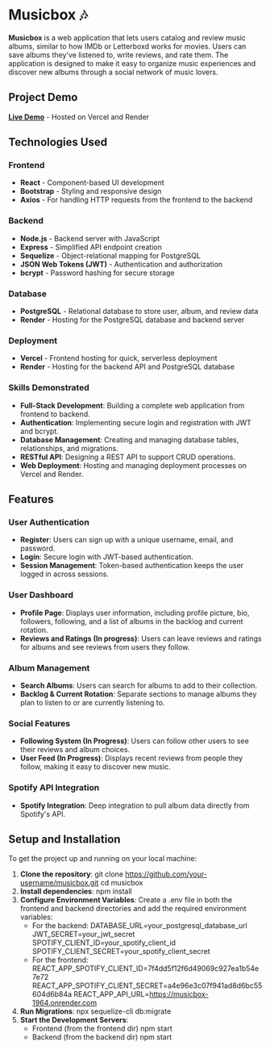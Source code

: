 # Musicbox 🎶

**Musicbox** is a web application that lets users catalog and review music albums, similar to how IMDb or Letterboxd works for movies. Users can save albums they've listened to, write reviews, and rate them. The application is designed to make it easy to organize music experiences and discover new albums through a social network of music lovers.

## Project Demo
[**Live Demo**](https://musicbox-tawny.vercel.app/) - Hosted on Vercel and Render

## Technologies Used

### Frontend
- **React** - Component-based UI development
- **Bootstrap** - Styling and responsive design
- **Axios** - For handling HTTP requests from the frontend to the backend

### Backend
- **Node.js** - Backend server with JavaScript
- **Express** - Simplified API endpoint creation
- **Sequelize** - Object-relational mapping for PostgreSQL
- **JSON Web Tokens (JWT)** - Authentication and authorization
- **bcrypt** - Password hashing for secure storage

### Database
- **PostgreSQL** - Relational database to store user, album, and review data
- **Render** - Hosting for the PostgreSQL database and backend server

### Deployment
- **Vercel** - Frontend hosting for quick, serverless deployment
- **Render** - Hosting for the backend API and PostgreSQL database

### Skills Demonstrated
- **Full-Stack Development**: Building a complete web application from frontend to backend.
- **Authentication**: Implementing secure login and registration with JWT and bcrypt.
- **Database Management**: Creating and managing database tables, relationships, and migrations.
- **RESTful API**: Designing a REST API to support CRUD operations.
- **Web Deployment**: Hosting and managing deployment processes on Vercel and Render.

## Features

### User Authentication
- **Register**: Users can sign up with a unique username, email, and password.
- **Login**: Secure login with JWT-based authentication.
- **Session Management**: Token-based authentication keeps the user logged in across sessions.

### User Dashboard
- **Profile Page**: Displays user information, including profile picture, bio, followers, following, and a list of albums in the backlog and current rotation.
- **Reviews and Ratings (In progress)**: Users can leave reviews and ratings for albums and see reviews from users they follow.

### Album Management
- **Search Albums**: Users can search for albums to add to their collection.
- **Backlog & Current Rotation**: Separate sections to manage albums they plan to listen to or are currently listening to.

### Social Features
- **Following System (In Progress)**: Users can follow other users to see their reviews and album choices.
- **User Feed (In Progress)**: Displays recent reviews from people they follow, making it easy to discover new music.

### Spotify API Integration
- **Spotify Integration**: Deep integration to pull album data directly from Spotify's API.

## Setup and Installation

To get the project up and running on your local machine:

1. **Clone the repository**:
   git clone https://github.com/your-username/musicbox.git
   cd musicbox
2. **Install dependencies**:
   npm install
3. **Configure Environment Variables**:
   Create a .env file in both the frontend and backend directories and add the required environment variables:
   - For the backend:
        DATABASE_URL=your_postgresql_database_url
        JWT_SECRET=your_jwt_secret
        SPOTIFY_CLIENT_ID=your_spotify_client_id
        SPOTIFY_CLIENT_SECRET=your_spotify_client_secret
   - For the frontend:
        REACT_APP_SPOTIFY_CLIENT_ID=7f4dd5f12f6d49069c927ea1b54e7e72
        REACT_APP_SPOTIFY_CLIENT_SECRET=a4e96e3c07f941ad8d6bc55604d6b84a
        REACT_APP_API_URL=https://musicbox-1964.onrender.com
4. **Run Migrations**:
    npx sequelize-cli db:migrate
5. **Start the Development Servers**:
    - Frontend (from the frontend dir)
        npm start
    - Backend (from the backend dir)
        npm start
